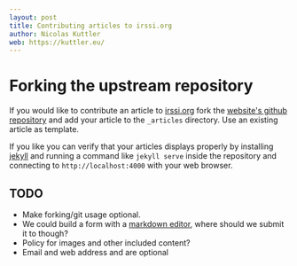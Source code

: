 ```yaml
---
layout: post
title: Contributing articles to irssi.org
author: Nicolas Kuttler
web: https://kuttler.eu/
---
```


Forking the upstream repository
==

If you would like to contribute an article to [irssi.org](https://irssi.org/)
fork the [website's github repository](https://github.com/irssi/irssi.github.io)
and add your article to the `_articles` directory.
Use an existing article as template.

If you like you can verify that your articles displays properly by installing
[jekyll](https://jekyllrb.com/) and running a command like
`jekyll serve` inside the repository and connecting to
`http://localhost:4000` with your web browser.

TODO
--

- Make forking/git usage optional.
- We could build a form with a [markdown editor](https://vuejs.org/examples/),
  where should we submit it to though?
- Policy for images and other included content?
- Email and web address and are optional
